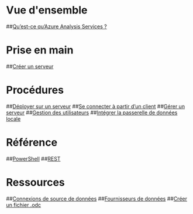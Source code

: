 # Vue d'ensemble
##[Qu’est-ce qu’Azure Analysis Services ?](analysis-services-overview.md)
# Prise en main
##[Créer un serveur](analysis-services-create-server.md)

# Procédures 
##[Déployer sur un serveur](analysis-services-deploy.md)
##[Se connecter à partir d’un client](analysis-services-connect.md)
##[Gérer un serveur](analysis-services-manage.md)
##[Gestion des utilisateurs](analysis-services-manage-users.md)
##[Intégrer la passerelle de données locale](analysis-services-gateway.md)

# Référence
##[PowerShell](analysis-services-powershell.md)
##[REST](/rest/api/analysisservices)

# Ressources
##[Connexions de source de données](analysis-services-datasource.md)
##[Fournisseurs de données](analysis-services-data-providers.md)
##[Créer un fichier .odc](analysis-services-odc.md)
